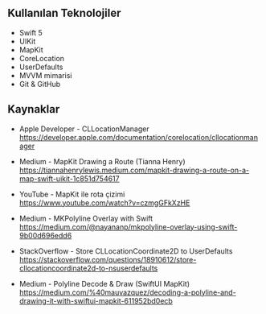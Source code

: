 
## Kullanılan Teknolojiler

- Swift 5
- UIKit
- MapKit
- CoreLocation
- UserDefaults
- MVVM mimarisi
- Git & GitHub

## Kaynaklar

- Apple Developer - CLLocationManager  
  https://developer.apple.com/documentation/corelocation/cllocationmanager

- Medium - MapKit Drawing a Route (Tianna Henry)  
  https://tiannahenrylewis.medium.com/mapkit-drawing-a-route-on-a-map-swift-uikit-1c851d754617

- YouTube - MapKit ile rota çizimi  
  https://www.youtube.com/watch?v=czmgGFkXzHE

- Medium - MKPolyline Overlay with Swift  
  https://medium.com/@nayananp/mkpolyline-overlay-using-swift-9b00d696edd6

- StackOverflow - Store CLLocationCoordinate2D to UserDefaults  
  https://stackoverflow.com/questions/18910612/store-cllocationcoordinate2d-to-nsuserdefaults

- Medium - Polyline Decode & Draw (SwiftUI MapKit)  
  https://medium.com/%40mauvazquez/decoding-a-polyline-and-drawing-it-with-swiftui-mapkit-611952bd0ecb
